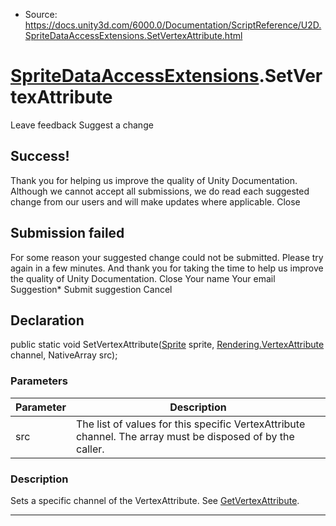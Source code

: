 * Source: https://docs.unity3d.com/6000.0/Documentation/ScriptReference/U2D.SpriteDataAccessExtensions.SetVertexAttribute.html

#  [SpriteDataAccessExtensions](https://docs.unity3d.com/6000.0/Documentation/ScriptReference/U2D.SpriteDataAccessExtensions.html).SetVertexAttribute
Leave feedback
Suggest a change
## Success!
Thank you for helping us improve the quality of Unity Documentation. Although we cannot accept all submissions, we do read each suggested change from our users and will make updates where applicable.
Close
## Submission failed
For some reason your suggested change could not be submitted. Please <a>try again</a> in a few minutes. And thank you for taking the time to help us improve the quality of Unity Documentation.
Close
Your name Your email Suggestion* Submit suggestion
Cancel
## Declaration
public static void SetVertexAttribute([Sprite](https://docs.unity3d.com/6000.0/Documentation/ScriptReference/Sprite.html) sprite, [Rendering.VertexAttribute](https://docs.unity3d.com/6000.0/Documentation/ScriptReference/Rendering.VertexAttribute.html) channel, NativeArray<T> src); 
### Parameters
Parameter | Description  
---|---  
src | The list of values for this specific VertexAttribute channel. The array must be disposed of by the caller.  
### Description
Sets a specific channel of the VertexAttribute.
See [GetVertexAttribute](https://docs.unity3d.com/6000.0/Documentation/ScriptReference/U2D.SpriteDataAccessExtensions.GetVertexAttribute.html).
* * *
